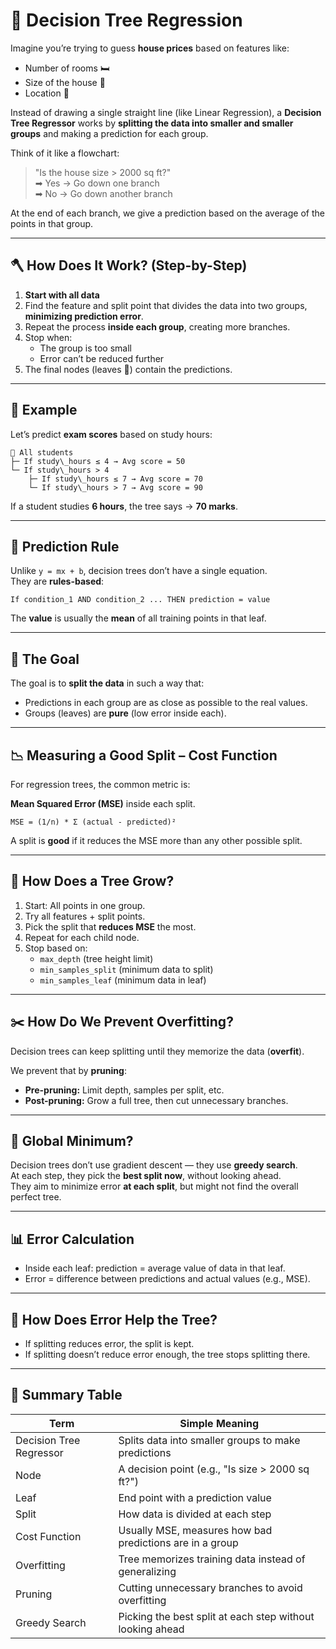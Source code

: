 # 🌳 Decision Tree Regression

Imagine you’re trying to guess **house prices** based on features like:

- Number of rooms 🛏  
- Size of the house 📐  
- Location 📍  

Instead of drawing a single straight line (like Linear Regression), a **Decision Tree Regressor** works by **splitting the data into smaller and smaller groups** and making a prediction for each group.

Think of it like a flowchart:

> "Is the house size > 2000 sq ft?"  
> ➡ Yes → Go down one branch  
> ➡ No → Go down another branch  

At the end of each branch, we give a prediction based on the average of the points in that group.

---

## 🪓 How Does It Work? (Step-by-Step)

1. **Start with all data**  
2. Find the feature and split point that divides the data into two groups, **minimizing prediction error**.  
3. Repeat the process **inside each group**, creating more branches.  
4. Stop when:
   - The group is too small
   - Error can’t be reduced further
5. The final nodes (leaves 🍃) contain the predictions.

---

## 📏 Example

Let’s predict **exam scores** based on study hours:

    📂 All students  
    ├─ If study\_hours ≤ 4 → Avg score = 50  
    └─ If study\_hours > 4  
        ├─ If study\_hours ≤ 7 → Avg score = 70  
        └─ If study\_hours > 7 → Avg score = 90

If a student studies **6 hours**, the tree says → **70 marks**.

---

## 📐 Prediction Rule

Unlike `y = mx + b`, decision trees don’t have a single equation.  
They are **rules-based**:

`If condition_1 AND condition_2 ... THEN prediction = value`


The **value** is usually the **mean** of all training points in that leaf.

---

## 🎯 The Goal

The goal is to **split the data** in such a way that:

- Predictions in each group are as close as possible to the real values.
- Groups (leaves) are **pure** (low error inside each).

---

## 📉 Measuring a Good Split – Cost Function

For regression trees, the common metric is:

**Mean Squared Error (MSE)** inside each split.

`MSE = (1/n) * Σ (actual - predicted)²`


A split is **good** if it reduces the MSE more than any other possible split.

---

## 🧗 How Does a Tree Grow?

1. Start: All points in one group.
2. Try all features + split points.
3. Pick the split that **reduces MSE** the most.
4. Repeat for each child node.
5. Stop based on:
   - `max_depth` (tree height limit)
   - `min_samples_split` (minimum data to split)
   - `min_samples_leaf` (minimum data in leaf)

---

## ✂️ How Do We Prevent Overfitting?

Decision trees can keep splitting until they memorize the data (**overfit**).

We prevent that by **pruning**:

- **Pre-pruning:** Limit depth, samples per split, etc.
- **Post-pruning:** Grow a full tree, then cut unnecessary branches.

---

## 🏁 Global Minimum?

Decision trees don’t use gradient descent — they use **greedy search**.  
At each step, they pick the **best split now**, without looking ahead.  
They aim to minimize error **at each split**, but might not find the overall perfect tree.

---

## 📊 Error Calculation

- Inside each leaf: prediction = average value of data in that leaf.
- Error = difference between predictions and actual values (e.g., MSE).

---

## 🎯 How Does Error Help the Tree?

- If splitting reduces error, the split is kept.
- If splitting doesn’t reduce error enough, the tree stops splitting there.

---

## 🔄 Summary Table

| Term                  | Simple Meaning |
|-----------------------|----------------|
| Decision Tree Regressor | Splits data into smaller groups to make predictions |
| Node                  | A decision point (e.g., "Is size > 2000 sq ft?") |
| Leaf                  | End point with a prediction value |
| Split                 | How data is divided at each step |
| Cost Function         | Usually MSE, measures how bad predictions are in a group |
| Overfitting           | Tree memorizes training data instead of generalizing |
| Pruning               | Cutting unnecessary branches to avoid overfitting |
| Greedy Search         | Picking the best split at each step without looking ahead |

